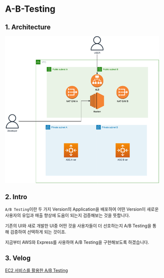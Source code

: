 # A-B-Testing

## 1. Architecture

![Architecture](./Architecture/abtesting.drawio.png)

## 2. Intro

`A/B Testing`이란 두 가지 Version의 Application을 배포하여 어떤 Version이 새로운 사용자의 유입과 매출 향상에 도움이 되는지 검증해보는 것을 뜻합니다.

기존의 UI와 새로 개발한 UI중 어떤 것을 사용자들이 더 선호하는지 A/B Testing을 통해 검증하여 선택하게 되는 것이죠.

지금부터 AWS와 Express를 사용하여 A/B Testing을 구현해보도록 하겠습니다.

## 3. Velog

[EC2 서비스를 활용한 A/B Testing](https://github.com/JeongAnNa/A-B-Testing)